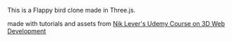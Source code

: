 This is a Flappy bird clone made in Three.js.

made with tutorials and assets from [Nik Lever's Udemy Course on 3D Web Development](https://www.udemy.com/course/beginners-3d-web-game-development-with-threejs/)